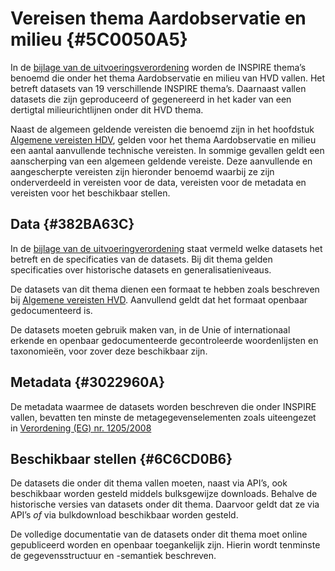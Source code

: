 # Vereisen thema Aardobservatie en milieu {#5C0050A5}

In de <a href='https://eur-lex.europa.eu/legal-content/NL/TXT/HTML/?uri=CELEX:32023R0138#d1e32-48-1' target='_blank'> bijlage van de uitvoeringsverordening</a> worden de INSPIRE thema’s benoemd die onder het thema Aardobservatie en milieu van HVD vallen. Het betreft datasets van 19 verschillende INSPIRE thema’s. Daarnaast vallen datasets die zijn geproduceerd of gegenereerd in het kader van een dertigtal milieurichtlijnen onder dit HVD thema.<br/>

Naast de algemeen geldende vereisten die benoemd zijn in het hoofdstuk <a href='#207C051B'>Algemene vereisten HDV</a>, gelden voor het thema Aardobservatie en milieu een aantal aanvullende technische vereisten. In sommige gevallen geldt een aanscherping van een algemeen geldende vereiste. Deze aanvullende en aangescherpte vereisten zijn hieronder benoemd waarbij ze zijn onderverdeeld in vereisten voor de data, vereisten voor de metadata en vereisten voor het beschikbaar stellen.<br/>

## Data {#382BA63C}

In de <a href='https://eur-lex.europa.eu/legal-content/NL/TXT/HTML/?uri=CELEX:32023R0138#d1e32-48-1' target='_blank'>bijlage van de uitvoeringverordening</a> staat vermeld welke datasets het betreft en de specificaties van de datasets. Bij dit thema gelden specificaties over historische datasets en generalisatieniveaus. <br/>

De datasets van dit thema dienen een formaat te hebben zoals beschreven bij <a href='#120E3368'>Algemene vereisten HVD</a>. Aanvullend geldt dat het formaat openbaar gedocumenteerd is.<br/>

De datasets moeten gebruik maken van, in de Unie of internationaal erkende en openbaar gedocumenteerde gecontroleerde woordenlijsten en taxonomieën, voor zover deze beschikbaar zijn.<br/>

## Metadata {#3022960A}

De metadata waarmee de datasets worden beschreven die onder INSPIRE vallen, bevatten ten minste de metagegevenselementen zoals uiteengezet in <a href='https://eur-lex.europa.eu/legal-content/NL/TXT/HTML/?uri=CELEX:32008R1205' target='_blank'>Verordening (EG) nr. 1205/2008</a><br/>

## Beschikbaar stellen {#6C6CD0B6}

De datasets die onder dit thema vallen moeten, naast via API’s, ook beschikbaar worden gesteld middels bulksgewijze downloads. Behalve de historische versies van datasets onder dit thema. Daarvoor geldt dat ze via API’s <i>of</i> via bulkdownload beschikbaar worden gesteld.

De volledige documentatie van de datasets onder dit thema moet online gepubliceerd worden en openbaar toegankelijk zijn. Hierin wordt tenminste de gegevensstructuur en -semantiek beschreven.<br/>
